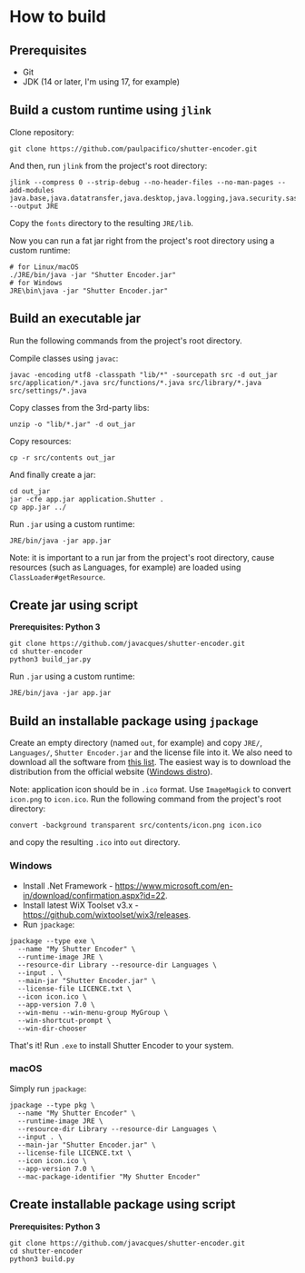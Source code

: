 # How to build

## Prerequisites

- Git
- JDK (14 or later, I'm using 17, for example)

## Build a custom runtime using `jlink`

Clone repository:
```shell
git clone https://github.com/paulpacifico/shutter-encoder.git
```
And then, run `jlink` from the project's root directory:
```shell
jlink --compress 0 --strip-debug --no-header-files --no-man-pages --add-modules java.base,java.datatransfer,java.desktop,java.logging,java.security.sasl,java.xml,jdk.crypto.ec --output JRE
```
Copy the `fonts` directory to the resulting `JRE/lib`.

Now you can run a fat jar right from the project's root directory using a custom runtime:
```shell
# for Linux/macOS
./JRE/bin/java -jar "Shutter Encoder.jar"
# for Windows
JRE\bin\java -jar "Shutter Encoder.jar"
```

## Build an executable jar

Run the following commands from the project's root directory.

Compile classes using `javac`:
```shell
javac -encoding utf8 -classpath "lib/*" -sourcepath src -d out_jar src/application/*.java src/functions/*.java src/library/*.java src/settings/*.java
```
Copy classes from the 3rd-party libs:
```shell
unzip -o "lib/*.jar" -d out_jar
```
Copy resources:
```shell
cp -r src/contents out_jar
```
And finally create a jar:
```shell
cd out_jar
jar -cfe app.jar application.Shutter .
cp app.jar ../
```
Run `.jar` using a custom runtime:
```shell
JRE/bin/java -jar app.jar
```
Note: it is important to a run jar from the project's root directory, cause resources (such as Languages, for example) are loaded using `ClassLoader#getResource`.

## Create jar using script

**Prerequisites: Python 3**
```shell
git clone https://github.com/javacques/shutter-encoder.git
cd shutter-encoder
python3 build_jar.py
```
Run `.jar` using a custom runtime:
```shell
JRE/bin/java -jar app.jar
```

## Build an installable package using `jpackage`

Create an empty directory (named `out`, for example) and copy `JRE/`, `Languages/`, `Shutter Encoder.jar` and the license file into it.
We also need to download all the software from [this list](Library/sources.txt). The easiest way is to download the distribution from the official website ([Windows distro](https://www.shutterencoder.com/Shutter%20Encoder%2016.8%20Windows%2064bits.zip)).

Note: application icon should be in `.ico` format.
Use `ImageMagick` to convert `icon.png` to `icon.ico`. Run the following command from the project's root directory:
```shell
convert -background transparent src/contents/icon.png icon.ico
```
and copy the resulting `.ico` into `out` directory.

### Windows

- Install .Net Framework - https://www.microsoft.com/en-in/download/confirmation.aspx?id=22.
- Install latest WiX Toolset v3.x - https://github.com/wixtoolset/wix3/releases.
- Run `jpackage`:
```shell
jpackage --type exe \ 
  --name "My Shutter Encoder" \ 
  --runtime-image JRE \ 
  --resource-dir Library --resource-dir Languages \ 
  --input . \ 
  --main-jar "Shutter Encoder.jar" \ 
  --license-file LICENCE.txt \ 
  --icon icon.ico \ 
  --app-version 7.0 \ 
  --win-menu --win-menu-group MyGroup \ 
  --win-shortcut-prompt \ 
  --win-dir-chooser 
```

That's it! Run `.exe` to install Shutter Encoder to your system.

### macOS

Simply run `jpackage`:
```shell
jpackage --type pkg \ 
  --name "My Shutter Encoder" \ 
  --runtime-image JRE \ 
  --resource-dir Library --resource-dir Languages \ 
  --input . \ 
  --main-jar "Shutter Encoder.jar" \ 
  --license-file LICENCE.txt \ 
  --icon icon.ico \ 
  --app-version 7.0 \ 
  --mac-package-identifier "My Shutter Encoder"
```

## Create installable package using script

**Prerequisites: Python 3**
```shell
git clone https://github.com/javacques/shutter-encoder.git
cd shutter-encoder
python3 build.py
```
